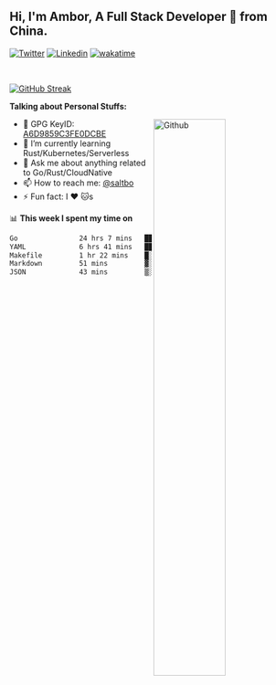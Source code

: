 ## Hi, I'm Ambor, A Full Stack Developer 🚀 from China.

[![Twitter](https://img.shields.io/badge/-saltbo-1ca0f1?style=flat&logo=twitter&logoColor=white)](https://twitter.com/rdsaltbo)
[![Linkedin](https://img.shields.io/badge/-saltbo-blue?style=flat&logo=Linkedin&logoColor=white)](https://www.linkedin.com/in/saltbo/)
[![wakatime](https://wakatime.com/badge/user/f82b1c77-faab-48cd-aef5-a12c0aff104b.svg)](https://wakatime.com/@f82b1c77-faab-48cd-aef5-a12c0aff104b)

&nbsp;  

[![GitHub Streak](http://github-readme-streak-stats.herokuapp.com?user=saltbo&hide_border=true&date_format=M%20j%5B%2C%20Y%5D)](https://git.io/streak-stats)

**Talking about Personal Stuffs:**
<!-- Any image aligned to the right. Beware the width  -->
<img width="50%" align="right" alt="Github" src="https://raw.githubusercontent.com/saltbo/saltbo/master/images/git-header.svg" />

- 🤘 GPG KeyID: [A6D9859C3FE0DCBE](https://saltbo.cn/pgp_keys.asc)
- 🌱 I’m currently learning Rust/Kubernetes/Serverless
- 💬 Ask me about anything related to Go/Rust/CloudNative
- 📫 How to reach me: [@saltbo](https://t.me/saltbo)
- ⚡ Fun fact: I :heart: :cat:s


📊 **This week I spent my time on**
<!--START_SECTION:waka-->

```txt
Go               24 hrs 7 mins   ████████████████▒░░░░░░░░   65.83 %
YAML             6 hrs 41 mins   ████▓░░░░░░░░░░░░░░░░░░░░   18.28 %
Makefile         1 hr 22 mins    █░░░░░░░░░░░░░░░░░░░░░░░░   03.77 %
Markdown         51 mins         ▓░░░░░░░░░░░░░░░░░░░░░░░░   02.32 %
JSON             43 mins         ▒░░░░░░░░░░░░░░░░░░░░░░░░   01.96 %
```

<!--END_SECTION:waka-->
